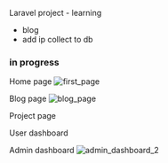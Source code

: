 
Laravel project - learning


- blog
- add ip collect to db

### in progress

Home page
![first_page](https://user-images.githubusercontent.com/46469418/114353450-52edf880-9b6d-11eb-8a44-58c161bfe1a8.png)

Blog page
![blog_page](https://user-images.githubusercontent.com/46469418/114354160-22f32500-9b6e-11eb-9c10-058d08575f78.png)

Project page


User dashboard




Admin dashboard
![admin_dashboard_2](https://user-images.githubusercontent.com/46469418/114353124-f094f800-9b6c-11eb-8189-9492d8a31026.png)
